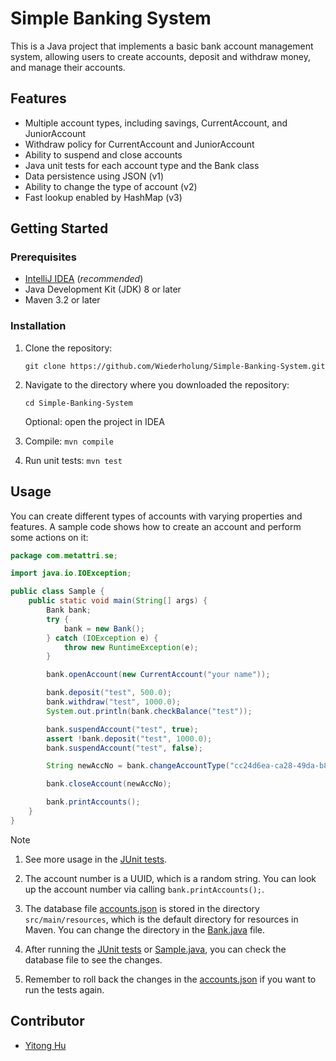 # Simple Banking System

This is a Java project that implements a basic bank account management system, allowing users to create accounts,
deposit and withdraw money, and manage their accounts.

## Features

- Multiple account types, including savings, CurrentAccount, and JuniorAccount
- Withdraw policy for CurrentAccount and JuniorAccount
- Ability to suspend and close accounts
- Java unit tests for each account type and the Bank class
- Data persistence using JSON (v1)
- Ability to change the type of account (v2)
- Fast lookup enabled by HashMap (v3)

## Getting Started

### Prerequisites

- [IntelliJ IDEA](https://www.jetbrains.com/idea/) (_recommended_)
- Java Development Kit (JDK) 8 or later
- Maven 3.2 or later

### Installation

1. Clone the repository:

   ```shell
   git clone https://github.com/Wiederholung/Simple-Banking-System.git
   ```

2. Navigate to the directory where you downloaded the repository:

   ```shell
   cd Simple-Banking-System
   ```

   Optional: open the project in IDEA

3. Compile: `mvn compile`
4. Run unit tests: `mvn test`

## Usage

You can create different types of accounts with varying properties and features. A sample code shows how to create an
account and perform some actions on it:

```java
package com.metattri.se;

import java.io.IOException;

public class Sample {
    public static void main(String[] args) {
        Bank bank;
        try {
            bank = new Bank();
        } catch (IOException e) {
            throw new RuntimeException(e);
        }

        bank.openAccount(new CurrentAccount("your name"));

        bank.deposit("test", 500.0);
        bank.withdraw("test", 1000.0);
        System.out.println(bank.checkBalance("test"));

        bank.suspendAccount("test", true);
        assert !bank.deposit("test", 1000.0);
        bank.suspendAccount("test", false);

        String newAccNo = bank.changeAccountType("cc24d6ea-ca28-49da-b8d5-1b8b60376db4", "CurrentAccount");

        bank.closeAccount(newAccNo);

        bank.printAccounts();
    }
}
```

Note

1. See more usage in the [JUnit tests](src/test/java/com/metattri/se).

2. The account number is a UUID, which is a random string. You can look up the account number via calling
   `bank.printAccounts();`.

3. The database file [accounts.json](src/main/resources/accounts.json) is stored in the directory `src/main/resources`,
   which is the default directory for resources in Maven. You can change the directory in
   the [Bank.java](src/main/java/com/metattri/se/Bank.java) file.

4. After running the [JUnit tests](src/test/java/com/metattri/se)
   or [Sample.java](src/main/java/com/metattri/se/Sample.java), you can check the database file to see the changes.

5. Remember to roll back the changes in the [accounts.json](src/main/resources/accounts.json) if you want to run the
   tests again.

## Contributor

- [Yitong Hu](https://yitong-hu.metattri.com/)
